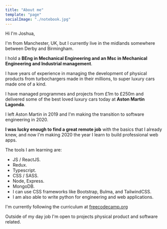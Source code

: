 ```yaml
---
title: "About me"
template: "page"
socialImage: "./notebook.jpg"
---
```


Hi I'm Joshua,

I'm from Manchester, UK, but I currently live in the midlands somewhere between Derby and Birmingham.

I hold a **BEng in Mechanical Engineering and an Msc in Mechanical Engineering and Industrial management**.

I have years of experience in managing the development of physical products from turbochargers made in their millions, to super luxury cars made one of a kind.

I have managed programmes and projects from £1m to £250m and delivered some of the best loved luxury cars today at **Aston Martin Lagonda**.

I left Aston Martin in 2019 and I'm making the transition to software engineering in 2020.

**I was lucky enough to find a great remote job** with the basics that I already knew, and now I'm making 2020 the year I learn to build professional web apps.

The tools I am learning are:

- JS / ReactJS.
- Redux.
- Typescript.
- CSS / SASS.
- Node, Express.
- MongoDB.
- I can use CSS frameworks like Bootstrap, Bulma, and TailwindCSS.
- I am also able to write python for engineering and web applications.

I'm currently following the curriculum at [freecodecamp.org](http://www.freecodecamp.org)

Outside of my day job I'm open to projects physical product and software related.
